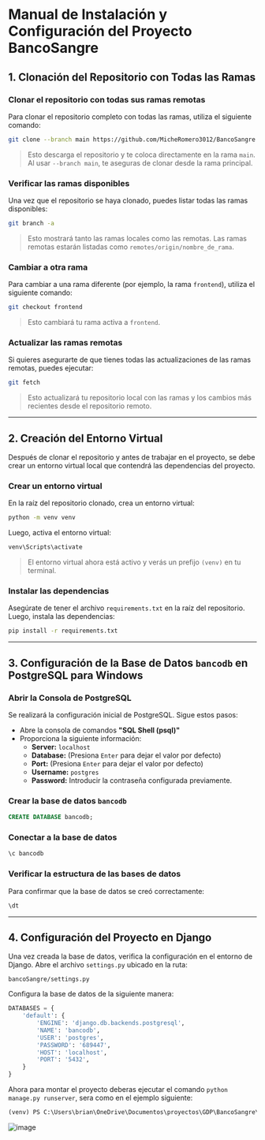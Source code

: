# Manual de Instalación y Configuración del Proyecto BancoSangre

## 1. Clonación del Repositorio con Todas las Ramas

### Clonar el repositorio con todas sus ramas remotas

Para clonar el repositorio completo con todas las ramas, utiliza el siguiente comando:

```bash
git clone --branch main https://github.com/MicheRomero3012/BancoSangre.git
```

> Esto descarga el repositorio y te coloca directamente en la rama `main`. Al usar `--branch main`, te aseguras de clonar desde la rama principal.

### Verificar las ramas disponibles

Una vez que el repositorio se haya clonado, puedes listar todas las ramas disponibles:

```bash
git branch -a
```

> Esto mostrará tanto las ramas locales como las remotas. Las ramas remotas estarán listadas como `remotes/origin/nombre_de_rama`.

### Cambiar a otra rama

Para cambiar a una rama diferente (por ejemplo, la rama `frontend`), utiliza el siguiente comando:

```bash
git checkout frontend
```

> Esto cambiará tu rama activa a `frontend`.

### Actualizar las ramas remotas

Si quieres asegurarte de que tienes todas las actualizaciones de las ramas remotas, puedes ejecutar:

```bash
git fetch
```

> Esto actualizará tu repositorio local con las ramas y los cambios más recientes desde el repositorio remoto.

---

## 2. Creación del Entorno Virtual

Después de clonar el repositorio y antes de trabajar en el proyecto, se debe crear un entorno virtual local que contendrá las dependencias del proyecto.

### Crear un entorno virtual

En la raíz del repositorio clonado, crea un entorno virtual:

```bash
python -m venv venv
```

Luego, activa el entorno virtual:

```bash
venv\Scripts\activate
```

> El entorno virtual ahora está activo y verás un prefijo `(venv)` en tu terminal.

### Instalar las dependencias

Asegúrate de tener el archivo `requirements.txt` en la raíz del repositorio. Luego, instala las dependencias:

```bash
pip install -r requirements.txt
```

---

## 3. Configuración de la Base de Datos `bancodb` en PostgreSQL para Windows

### Abrir la Consola de PostgreSQL

Se realizará la configuración inicial de PostgreSQL. Sigue estos pasos:

- Abre la consola de comandos **"SQL Shell (psql)"**
- Proporciona la siguiente información:
  - **Server:** `localhost`
  - **Database:** (Presiona `Enter` para dejar el valor por defecto)
  - **Port:** (Presiona `Enter` para dejar el valor por defecto)
  - **Username:** `postgres`
  - **Password:** Introducir la contraseña configurada previamente.

### Crear la base de datos `bancodb`

```sql
CREATE DATABASE bancodb;
```

### Conectar a la base de datos

```sql
\c bancodb
```

### Verificar la estructura de las bases de datos

Para confirmar que la base de datos se creó correctamente:

```sql
\dt
```

---

## 4. Configuración del Proyecto en Django

Una vez creada la base de datos, verifica la configuración en el entorno de Django. Abre el archivo `settings.py` ubicado en la ruta:

```
bancoSangre/settings.py
```

Configura la base de datos de la siguiente manera:

```python
DATABASES = {
    'default': {
        'ENGINE': 'django.db.backends.postgresql',
        'NAME': 'bancodb',
        'USER': 'postgres',
        'PASSWORD': '689447',
        'HOST': 'localhost',
        'PORT': '5432',
    }
}
```



Ahora para montar el proyecto deberas ejecutar el comando `python manage.py runserver`, sera como en el ejemplo siguiente: 
```python
(venv) PS C:\Users\brian\OneDrive\Documentos\proyectos\GDP\BancoSangre\bancoSangre> python manage.py runserver
```
![image](https://github.com/user-attachments/assets/3f0ebc98-1108-490a-8d23-2395598d95d6)


